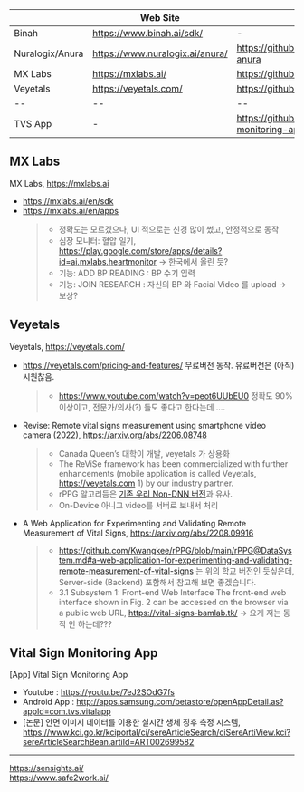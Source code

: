 

||Web Site|More Info|
|--|--|--|
|Binah|https://www.binah.ai/sdk/|-|
|Nuralogix/Anura|https://www.nuralogix.ai/anura/|https://github.com/Kwangkee/rPPG/blob/main/rPPG%40Nuralogix.md#nuralogix-anura|
|MX Labs|https://mxlabs.ai/|https://github.com/Kwangkee/rPPG/blob/main/rPPG@Apps.md#mx-labs|
|Veyetals|https://veyetals.com/|https://github.com/Kwangkee/rPPG/blob/main/rPPG@Apps.md#veyetals|
|--|--|--|
|TVS App|-|https://github.com/Kwangkee/rPPG/blob/main/rPPG@Apps.md#vital-sign-monitoring-app|



## MX Labs
MX Labs, https://mxlabs.ai

- https://mxlabs.ai/en/sdk   
- https://mxlabs.ai/en/apps  
  >- 정확도는 모르겠으나, UI 적으로는 신경 많이 썼고, 안정적으로 동작
  >- 심장 모니터: 혈압 일기, https://play.google.com/store/apps/details?id=ai.mxlabs.heartmonitor -> 한국에서 올린 듯?
  >- 기능: ADD BP READING : BP 수기 입력  
  >- 기능: JOIN RESEARCH : 자신의 BP 와 Facial Video 를 upload -> 보상?  


## Veyetals
Veyetals, https://veyetals.com/

- https://veyetals.com/pricing-and-features/ 무료버전 동작. 유료버전은 (아직) 시원찮음. 
  >-	https://www.youtube.com/watch?v=peot6UUbEU0 정확도 90% 이상이고, 전문가/의사(?) 들도 좋다고 한다는데 ….

- Revise: Remote vital signs measurement using smartphone video camera (2022), https://arxiv.org/abs/2206.08748 
  >-	Canada Queen’s 대학이 개발, veyetals 가 상용화  
  >-	The ReViSe framework has been commercialized with further enhancements (mobile application is called Veyetals, https://veyetals.com 1) by our industry partner. 
  >-	rPPG 알고리듬은 [기존 우리 Non-DNN 버전](https://github.com/Kwangkee/rPPG/blob/main/rPPG@Apps.md#vital-sign-monitoring-app)과 유사. 
  >-	On-Device 아니고 video를 서버로 보내서 처리

- A Web Application for Experimenting and Validating Remote Measurement of Vital Signs, https://arxiv.org/abs/2208.09916 
  >- https://github.com/Kwangkee/rPPG/blob/main/rPPG@DataSystem.md#a-web-application-for-experimenting-and-validating-remote-measurement-of-vital-signs 는 위의 학교 버전인 듯싶은데, Server-side (Backend) 포함해서 참고해 보면 좋겠습니다.
  >-	3.1 Subsystem 1: Front-end Web Interface The front-end web interface shown in Fig. 2 can be accessed on the browser via a public web URL, https://vital-signs-bamlab.tk/ -> 요게 저는 동작 안 하는데???

## Vital Sign Monitoring App
[App] Vital Sign Monitoring App
- Youtube : https://youtu.be/7eJ2SOdG7fs  
- Android App : http://apps.samsung.com/betastore/openAppDetail.as?appId=com.tvs.vitalapp  
- [논문] 안면 이미지 데이터를 이용한 실시간 생체 징후 측정 시스템, https://www.kci.go.kr/kciportal/ci/sereArticleSearch/ciSereArtiView.kci?sereArticleSearchBean.artiId=ART002699582

***
https://sensights.ai/  
https://www.safe2work.ai/  

